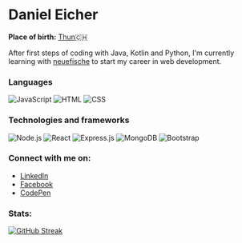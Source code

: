 # Daniel Eicher

**Place of birth:** [Thun](https://en.wikipedia.org/wiki/Thun):switzerland:

After first steps of coding with Java, Kotlin and Python, I'm currently learning with [neuefische](https://www.neuefische.de/) to start my career in web development.

### Languages
![JavaScript](https://img.shields.io/badge/-JavaScript-000?&logo=JavaScript)
![HTML](https://img.shields.io/badge/-HTML-000?logo=HTML5)
![CSS](https://img.shields.io/badge/-CSS3-000?logo=CSS3)

### Technologies and frameworks
![Node.js](https://img.shields.io/badge/-Node.js-000?&logo=node.js)
![React](https://img.shields.io/badge/-React-000?&logo=React)
![Express.js](https://img.shields.io/badge/-Expressjs-000?logo=Express)
![MongoDB](https://img.shields.io/badge/-MongoDB-000?logo=MongoDB)
![Bootstrap](https://img.shields.io/badge/-Bootstrap-000?logo=Bootstrap)

### Connect with me on:
- [LinkedIn](https://www.linkedin.com/in/daniel-eicher-963844203/)
- [Facebook](https://www.facebook.com/daniel.eicher.355/)
- [CodePen](https://codepen.io/codingoak)

### Stats:
[![GitHub Streak](https://github-readme-streak-stats.herokuapp.com?user=codingoak&theme=vision-friendly-dark&date_format=M%20j%5B%2C%20Y%5D&fire=DD2727&sideLabels=DD2727&background=151515)](https://git.io/streak-stats)
